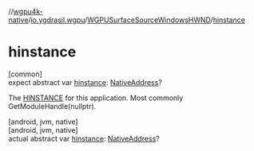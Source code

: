 //[wgpu4k-native](../../../index.md)/[io.ygdrasil.wgpu](../index.md)/[WGPUSurfaceSourceWindowsHWND](index.md)/[hinstance](hinstance.md)

# hinstance

[common]\
expect abstract var [hinstance](hinstance.md): [NativeAddress](../../ffi/-native-address/index.md)?

The [HINSTANCE](https://learn.microsoft.com/en-us/windows/win32/learnwin32/winmain--the-application-entry-point) for this application. Most commonly GetModuleHandle(nullptr).

[android, jvm, native]\
[android, jvm, native]\
actual abstract var [hinstance](hinstance.md): [NativeAddress](../../ffi/-native-address/index.md)?